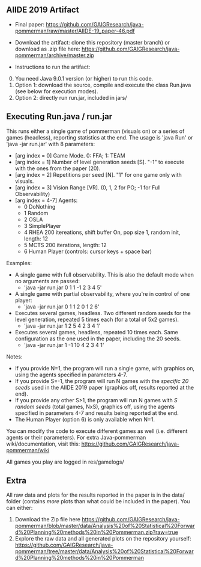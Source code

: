 AIIDE 2019 Artifact
-------------------

* Final paper: https://github.com/GAIGResearch/java-pommerman/raw/master/AIIDE-19_paper-46.pdf

* Download the artifact: clone this repository (master branch) or download as .zip file here: https://github.com/GAIGResearch/java-pommerman/archive/master.zip

* Instructions to run the artifact:
 0) You need Java 9.0.1 version (or higher) to run this code.
 1) Option 1: download the source, compile and execute the class Run.java (see below for execution modes). 
 2) Option 2: directly run run.jar, included in jars/ 


Executing Run.java / run.jar
----------------------------

This runs either a single game of pommerman (visuals on) or a series of games (headless), reporting statistics at the end. The usage is 'java Run' or 'java -jar run.jar' with 8 parameters:

* \[arg index = 0\] Game Mode. 0: FFA; 1: TEAM <br>
* \[arg index = 1\] Number of level generation seeds \[S\]. "-1" to execute with the ones from the paper (20). <br>
* \[arg index = 2\] Repetitions per seed \[N\]. "1" for one game only with visuals. <br>
* \[arg index = 3\] Vision Range \[VR\]. (0, 1, 2 for PO; -1 for Full Observability)<br>
* \[arg index = 4-7\] Agents: <br>
	* 0 DoNothing <br>
	* 1 Random <br>
	* 2 OSLA <br>
	* 3 SimplePlayer <br>
	* 4 RHEA 200 itereations, shift buffer On, pop size 1, random init, length: 12 <br>
	* 5 MCTS 200 iterations, length: 12 <br>
	* 6 Human Player (controls: cursor keys + space bar)  <br>


Examples: 
 * A single game with full observability. This is also the default mode when no arguments are passed:
 	* 'java -jar run.jar 0 1 1 -1 2 3 4 5'
 * A single game with partial observability, where you're in control of one player:
 	* 'java -jar run.jar 0 1 1 2 0 1 2 6'
 * Executes several games, headless. Two different random seeds for the level generation, repeated 5 times each (for a total of 5x2 games). 
 	* 'java -jar run.jar 1 2 5 4 2 3 4 1' 
 * Executes several games, headless, repeated 10 times each. Same configuration as the one used in the paper, including the 20 seeds.
 	* 'java -jar run.jar 1 -1 10 4 2 3 4 1' 


Notes:
 * If you provide N=1, the program will run a single game, with graphics on, using the agents specified in parameters 4-7.
 * If you provide S=-1, the program will run N games with the *specific _20_ seeds* used in the AIIDE 2019 paper (graphics off, results reported at the end).
 * If you provide any other S>1, the program will run N games with *_S_ random seeds* (total games, NxS), graphics off, using the agents specified in parameters 4-7 and results being reported at the end.
 * The Human Player (option 6) is only available when N=1.

You can modify the code to execute different games as well (i.e. different agents or their parameters). For extra Java-pommerman wiki/documentation, visit this: https://github.com/GAIGResearch/java-pommerman/wiki

All games you play are logged in res/gamelogs/

Extra
-----

All raw data and plots for the results reported in the paper is in the data/ folder (contains *more* plots than what could be included in the paper). You can either:

1) Download the Zip file here https://github.com/GAIGResearch/java-pommerman/blob/master/data/Analysis%20of%20Statistical%20Forward%20Planning%20methods%20in%20Pommerman.zip?raw=true
2) Explore the raw data and all generated plots on the repository yourself: https://github.com/GAIGResearch/java-pommerman/tree/master/data/Analysis%20of%20Statistical%20Forward%20Planning%20methods%20in%20Pommerman


